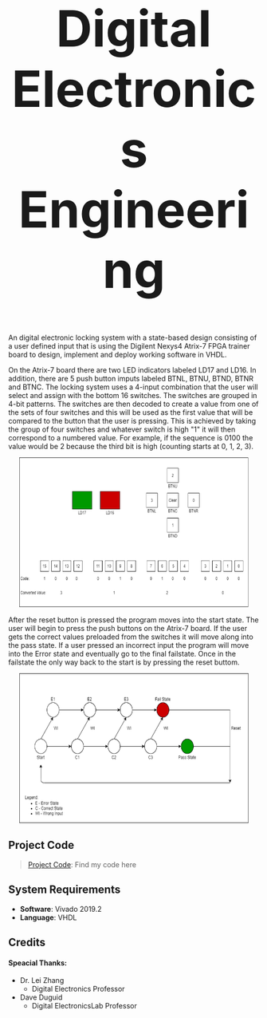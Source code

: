 <h1 align="center" style="font-size:100px" >
  Digital Electronics Engineering
</h1>

An digital electronic locking system with a state-based design consisting of a user defined input that is using the Digilent Nexys4 Atrix-7 FPGA trainer board to design, implement and deploy working software in VHDL.

On the Atrix-7 board there are two LED indicators labeled LD17 and LD16. In addition, there are 5 push button imputs labeled BTNL, BTNU, BTND, BTNR and BTNC. The locking system uses a 4-input combination that the user will select and assign with the bottom 16 switches. The switches are grouped in 4-bit patterns. The switches are then decoded to create a value from one of the sets of four switches and this will be used as the first value that will be compared to the button that the user is pressing. This is achieved by taking the group of four switches and whatever switch is high "1"  it will then correspond to a numbered value. For example, if the sequence is 0100 the value would be 2 because the third bit is high (counting starts at 0, 1, 2, 3). 

<p align="center">
  <img width="460" height="300" src="384Images/boardDiagram.png">
</p>

After the reset button is pressed the program moves into the start state. The user will begin to press the push buttons on the Atrix-7 board. If the user gets the correct values preloaded from the switches it will move along into the pass state. If a user pressed an incorrect input the program will move into the Error state and eventually go to the final failstate. Once in the failstate the only way back to the start is by pressing the reset buttom.

<p align="center">
  <img width="460" height="300" src="384Images/stateDiagram.png">
</p>


## Project Code
> [Project Code](DesignProject.vhd): Find my code here

## System Requirements
- **Software**: Vivado 2019.2
- **Language**: VHDL

## Credits
#### Speacial Thanks:
- Dr. Lei Zhang
  - Digital Electronics Professor
- Dave Duguid
  - Digital ElectronicsLab Professor
